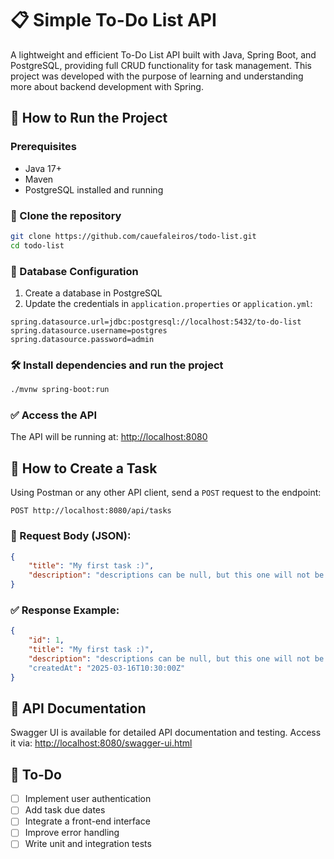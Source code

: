 # 📋 Simple To-Do List API

A lightweight and efficient To-Do List API built with Java, Spring Boot, and PostgreSQL, providing full CRUD functionality for task management.
This project was developed with the purpose of learning and understanding more about backend development with Spring.

## 🚀 How to Run the Project

### Prerequisites
- Java 17+
- Maven
- PostgreSQL installed and running

### 📂 Clone the repository
```bash
git clone https://github.com/cauefaleiros/todo-list.git
cd todo-list
```

### 🔧 Database Configuration
1. Create a database in PostgreSQL
2. Update the credentials in `application.properties` or `application.yml`:
```properties
spring.datasource.url=jdbc:postgresql://localhost:5432/to-do-list
spring.datasource.username=postgres
spring.datasource.password=admin
```

### 🛠️ Install dependencies and run the project
```bash
./mvnw spring-boot:run
```

### ✅ Access the API
The API will be running at: [http://localhost:8080](http://localhost:8080)

## 📝 How to Create a Task

Using Postman or any other API client, send a `POST` request to the endpoint:
```http
POST http://localhost:8080/api/tasks
```

### 📄 Request Body (JSON):
```json
{
    "title": "My first task :)",
    "description": "descriptions can be null, but this one will not be >:)"
}
```

### ✅ Response Example:
```json
{
    "id": 1,
    "title": "My first task :)",
    "description": "descriptions can be null, but this one will not be >:)"
    "createdAt": "2025-03-16T10:30:00Z"
}
```

## 📖 API Documentation

Swagger UI is available for detailed API documentation and testing. Access it via:
[http://localhost:8080/swagger-ui.html](http://localhost:8080/swagger-ui.html)

## 📝 To-Do
- [ ] Implement user authentication
- [ ] Add task due dates
- [ ] Integrate a front-end interface
- [ ] Improve error handling
- [ ] Write unit and integration tests
